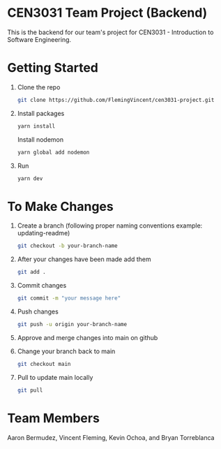# CEN3031 Team Project (Backend)

This is the backend for our team's project for CEN3031 - Introduction to Software Engineering.

# Getting Started

1. Clone the repo
   ```sh
   git clone https://github.com/FlemingVincent/cen3031-project.git
   ```
2. Install packages
   ```sh
   yarn install
   ```
   Install nodemon
   ```sh
   yarn global add nodemon
   ```
3. Run
   ```sh
   yarn dev
   ```

# To Make Changes

1. Create a branch (following proper naming conventions example: updating-readme)
   ```sh
   git checkout -b your-branch-name
   ```
2. After your changes have been made add them
   ```sh
   git add .
   ```
3. Commit changes
   ```sh
   git commit -m "your message here"
   ```
4. Push changes
   ```sh
   git push -u origin your-branch-name
   ```
5. Approve and merge changes into main on github

6. Change your branch back to main
   ```sh
   git checkout main
   ```
7. Pull to update main locally
   ```sh
   git pull
   ```

# Team Members

Aaron Bermudez, Vincent Fleming, Kevin Ochoa, and Bryan Torreblanca
